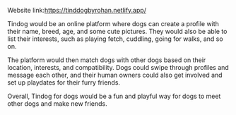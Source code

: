 Website link:https://tinddogbyrohan.netlify.app/

Tindog  would be an online platform where dogs can create a profile with their name, breed, age, and some cute pictures. They would also be able to list their interests, such as playing fetch, cuddling, going for walks, and so on.

The platform would then match dogs with other dogs based on their location, interests, and compatibility. Dogs could swipe through profiles and message each other, and their human owners could also get involved and set up playdates for their furry friends.

Overall, Tindog for dogs would be a fun and playful way for dogs to meet other dogs and make new friends.
